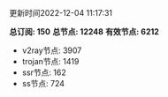 更新时间2022-12-04 11:17:31

**总订阅: 150**
**总节点: 12248**
**有效节点: 6212**
- v2ray节点: 3907
- trojan节点: 1419
- ssr节点: 162
- ss节点: 724

